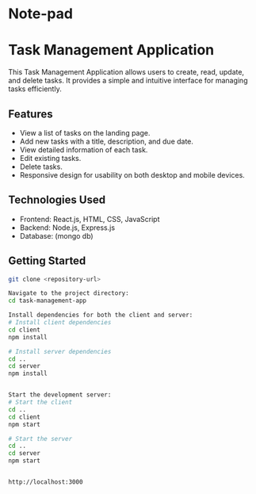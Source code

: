 # Note-pad
# Task Management Application

This Task Management Application allows users to create, read, update, and delete tasks. It provides a simple and intuitive interface for managing tasks efficiently.

## Features

- View a list of tasks on the landing page.
- Add new tasks with a title, description, and due date.
- View detailed information of each task.
- Edit existing tasks.
- Delete tasks.
- Responsive design for usability on both desktop and mobile devices.

## Technologies Used

- Frontend: React.js, HTML, CSS, JavaScript
- Backend: Node.js, Express.js
- Database: (mongo db)

## Getting Started

```bash
git clone <repository-url>

Navigate to the project directory:
cd task-management-app

Install dependencies for both the client and server:
# Install client dependencies
cd client
npm install

# Install server dependencies
cd ..
cd server
npm install


Start the development server:
# Start the client
cd ..
cd client
npm start

# Start the server
cd ..
cd server
npm start


http://localhost:3000



